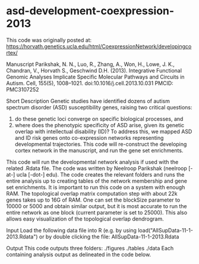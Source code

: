# asd-development-coexpression-2013

This code was originally posted at:
https://horvath.genetics.ucla.edu/html/CoexpressionNetwork/developingcortex/

Manuscript
Parikshak, N. N., Luo, R., Zhang, A., Won, H., Lowe, J. K., Chandran, V., Horvath S., Geschwind D.H. (2013). Integrative Functional Genomic Analyses Implicate Specific Molecular Pathways and Circuits in Autism. Cell, 155(5), 1008–1021. doi:10.1016/j.cell.2013.10.031 PMCID: PMC3107252

Short Description
Genetic studies have identified dozens of autism spectrum disorder (ASD) susceptibility genes, raising two critical questions:
1) do these genetic loci converge on specific biological processes, and
2) where does the phenotypic specificity of ASD arise, given its genetic overlap with intellectual disability (ID)?
To address this, we mapped ASD and ID risk genes onto co-expression networks representing developmental trajectories. This code will re-construct the developing cortex network in the manuscript, and run the gene set enrichments.

This code will run the developmental network analysis if used with the related .Rdata file. The code was written by Neelroop Parikshak (neelroop [-at-] ucla [-dot-] edu).
The code creates the relevant folders and runs the entire analysis up to creating tables of the network membership and gene set enrichments.
It is important to run this code on a system with enough RAM. The topological overlap matrix computation step with about 22k genes takes up to 16G of RAM. One can set the blockSize parameter to 10000 or 5000 and obtain similar output, but it is most accurate to run the entire network as one block (current parameter is set to 25000). This also allows easy visualization of the topological overlap dendrogram.

Input
Load the following data file into R (e.g. by using load("AllSupData-11-1-2013.Rdata") or by double clicking the file: AllSupData-11-1-2013.Rdata

Output
This code outputs three folders:
./figures
./tables
./data
Each containing analysis output as delineated in the code below.

 
